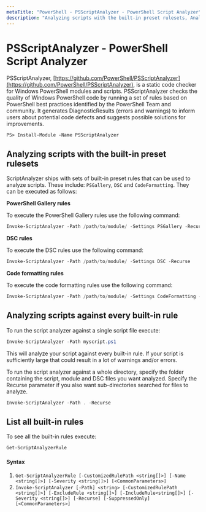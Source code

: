 ```yaml
---
metaTitle: "PowerShell - PSScriptAnalyzer - PowerShell Script Analyzer"
description: "Analyzing scripts with the built-in preset rulesets, Analyzing scripts against every built-in rule, List all built-in rules"
---
```


# PSScriptAnalyzer - PowerShell Script Analyzer


PSScriptAnalyzer, [https://github.com/PowerShell/PSScriptAnalyzer](https://github.com/PowerShell/PSScriptAnalyzer), is a static code checker for Windows PowerShell modules and scripts. PSScriptAnalyzer checks the quality of Windows PowerShell code by running a set of rules based on PowerShell best practices identified by the PowerShell Team and community. It generates DiagnosticResults (errors and warnings) to inform users about potential code defects and suggests possible solutions for improvements.

`PS> Install-Module -Name PSScriptAnalyzer`



## Analyzing scripts with the built-in preset rulesets


ScriptAnalyzer ships with sets of built-in preset rules that can be used to analyze scripts. These include: `PSGallery`, `DSC` and `CodeFormatting`. They can be executed as follows:

**PowerShell Gallery rules**

To execute the PowerShell Gallery rules use the following command:

```powershell
Invoke-ScriptAnalyzer -Path /path/to/module/ -Settings PSGallery -Recurse

```

**DSC rules**

To execute the DSC rules use the following command:

```powershell
Invoke-ScriptAnalyzer -Path /path/to/module/ -Settings DSC -Recurse

```

**Code formatting rules**

To execute the code formatting rules use the following command:

```powershell
Invoke-ScriptAnalyzer -Path /path/to/module/ -Settings CodeFormatting -Recurse

```



## Analyzing scripts against every built-in rule


To run the script analyzer against a single script file execute:

```powershell
Invoke-ScriptAnalyzer -Path myscript.ps1

```

This will analyze your script against every built-in rule.  If your script is sufficiently large that could result in a lot of warnings and/or errors.

To run the script analyzer against a whole directory, specify the folder containing the script, module and DSC files you want analyzed. Specify the Recurse parameter if you also want sub-directories searched for files to analyze.

```powershell
Invoke-ScriptAnalyzer -Path . -Recurse

```



## List all built-in rules


To see all the built-in rules execute:

```powershell
Get-ScriptAnalyzerRule

```



#### Syntax


1. `Get-ScriptAnalyzerRule [-CustomizedRulePath <string[]>] [-Name <string[]>] [-Severity <string[]>] [<CommonParameters>]`
1. `Invoke-ScriptAnalyzer [-Path] <string> [-CustomizedRulePath <string[]>] [-ExcludeRule <string[]>] [-IncludeRule<string[]>] [-Severity <string[]>] [-Recurse] [-SuppressedOnly] [<CommonParameters>]`

